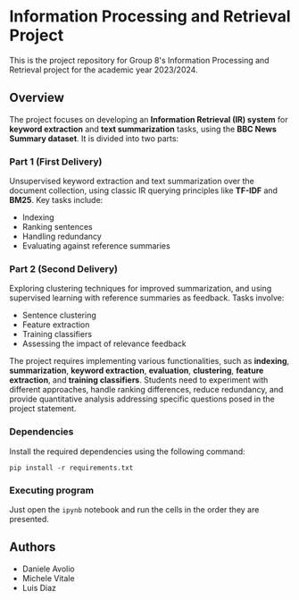 # Information Processing and Retrieval Project

This is the project repository for Group 8's Information Processing and Retrieval project for the academic year 2023/2024.

## Overview

The project focuses on developing an **Information Retrieval (IR) system** for **keyword extraction** and **text summarization** tasks, using the **BBC News Summary dataset**. It is divided into two parts:

### Part 1 (First Delivery)
Unsupervised keyword extraction and text summarization over the document collection, using classic IR querying principles like **TF-IDF** and **BM25**. Key tasks include:

- Indexing
- Ranking sentences
- Handling redundancy
- Evaluating against reference summaries

### Part 2 (Second Delivery)
Exploring clustering techniques for improved summarization, and using supervised learning with reference summaries as feedback. Tasks involve:

- Sentence clustering
- Feature extraction
- Training classifiers
- Assessing the impact of relevance feedback

The project requires implementing various functionalities, such as **indexing**, **summarization**, **keyword extraction**, **evaluation**, **clustering**, **feature extraction**, and **training classifiers**. Students need to experiment with different approaches, handle ranking differences, reduce redundancy, and provide quantitative analysis addressing specific questions posed in the project statement.


### Dependencies

Install the required dependencies using the following command:
```
pip install -r requirements.txt
```

### Executing program

Just open the `ipynb` notebook and run the cells in the order they are presented.


## Authors

- Daniele Avolio
- Michele Vitale
- Luis Diaz

